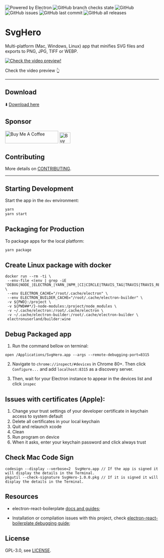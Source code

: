 ![Powered by Electron](https://img.shields.io/badge/powered%20by-Electron-brightgreen?style=flat-square) ![GitHub branch checks state](https://img.shields.io/github/checks-status/ricardodantas/svghero-app/master?style=flat-square) ![GitHub](https://img.shields.io/github/license/ricardodantas/svghero-app?style=flat-square) ![GitHub issues](https://img.shields.io/github/issues/ricardodantas/svghero-app?style=flat-square) ![GitHub last commit](https://img.shields.io/github/last-commit/ricardodantas/svghero-app?style=flat-square) ![GitHub all releases](https://img.shields.io/github/downloads/ricardodantas/svghero-app/total?style=flat-square)

# SvgHero

Multi-platform (Mac, Windows, Linux) app that minifies SVG files and exports to PNG, JPG, TIFF or WEBP.

[![Check the video preview!](https://img.youtube.com/vi/MTGt5tQc-vo/0.jpg)](https://www.youtube.com/watch?v=MTGt5tQc-vo 'Check the video preview!')

Check the video preview 👆

---
## Download

⬇️ [Download here](https://svghero.app/download)


## Sponsor

<a href="https://www.buymeacoffee.com/ricardodantas" target="_blank"><img src="https://cdn.buymeacoffee.com/buttons/default-yellow.png" alt="Buy Me A Coffee" height="41" width="174"></a>   <a href='https://ko-fi.com/O5O312ZTN' target='_blank'><img height='36' style='border:0px;height:36px;' src='https://cdn.ko-fi.com/cdn/kofi1.png?v=2' border='0' alt='Buy Me a Coffee at ko-fi.com' /></a>



## Contributing

More details on [CONTRIBUTING](CONTRIBUTING.md).

***

## Starting Development

Start the app in the `dev` environment:

```bash
yarn
yarn start
```

## Packaging for Production

To package apps for the local platform:

```bash
yarn package
```

## Create Linux package with docker

```
docker run --rm -ti \
 --env-file <(env | grep -iE 'DEBUG|NODE_|ELECTRON_|YARN_|NPM_|CI|CIRCLE|TRAVIS_TAG|TRAVIS|TRAVIS_REPO_|TRAVIS_BUILD_|TRAVIS_BRANCH|TRAVIS_PULL_REQUEST_|APPVEYOR_|CSC_|GH_|GITHUB_|BT_|AWS_|STRIP|BUILD_') \
 --env ELECTRON_CACHE="/root/.cache/electron" \
 --env ELECTRON_BUILDER_CACHE="/root/.cache/electron-builder" \
 -v ${PWD}:/project \
 -v ${PWD##*/}-node-modules:/project/node_modules \
 -v ~/.cache/electron:/root/.cache/electron \
 -v ~/.cache/electron-builder:/root/.cache/electron-builder \
 electronuserland/builder:wine
```

## Debug Packaged app

1. Run the command bellow on terminal:

```
open /Applications/SvgHero.app --args --remote-debugging-port=8315
```

2. Navigate to `chrome://inspect/#devices` in Chrome 80+. Then click `Configure...` and add `localhost:8315` as a discovery server.

3. Then, wait for your Electron instance to appear in the devices list and click `inspec`

## Issues with certificates (Apple):

1. Change your trust settings of your developer certificate in keychain access to system default
2. Delete all certificates in your local keychain
3. Quit and relaunch xcode
4. Clean
5. Run program on device
6. When it asks, enter your keychain password and click always trust

## Check Mac Code Sign

```
codesign --display --verbose=2  SvgHero.app // If the app is signed it will display the details in the Terminal.
pkgutil --check-signature SvgHero-1.0.0.pkg // If it is signed it will display the details in the Terminal.
```

## Resources

- electron-react-boilerplate [docs and guides](https://electron-react-boilerplate.js.org/docs/installation);

- Installation or compilation issues with this project, check [electron-react-boilerplate debugging guide](https://github.com/electron-react-boilerplate/electron-react-boilerplate/issues/400);

## License

GPL-3.0, see [LICENSE](https://github.com/ricardodantas/svghero-app/blob/master/LICENSE).
